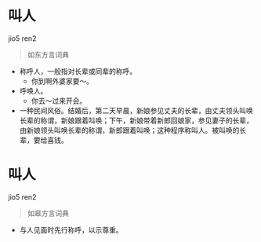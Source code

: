 # 叫人
jio5 ren2
> 如东方言词典
- 称呼人，一般指对长辈或同辈的称呼。
  - 你到啊外婆家要～。
- 呼唤人。
  - 你去～过来开会。
- 一种民间风俗。结婚后，第二天早晨，新娘参见丈夫的长辈，由丈夫领头叫唤长辈的称谓，新娘跟着叫唤；下午，新娘带着新郎回娘家，参见妻子的长辈，由新娘领头叫唤长辈的称谓，新郎跟着叫唤；这种程序称叫人。被叫唤的长辈，要给喜钱。

# 叫人
jio5 ren2
> 如皋方言词典
- 与人见面时先行称呼，以示尊重。

